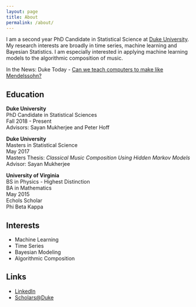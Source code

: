 ```yaml
---
layout: page
title: About
permalink: /about/
---
```


I am a second year PhD Candidate in Statistical Science at [Duke University](https://stat.duke.edu/).  My research interests are broadly in time series, machine learning and Bayesian Statistics.  I am especially interested in applying machine learning models to the algorithmic composition of music.

In the News: Duke Today -  [Can we teach computers to make like Mendelssohn?](https://today.duke.edu/2017/12/can-we-teach-computers-make-mendelssohn)

## Education

**Duke University**<br/>
PhD Candidate in Statistical Sciences<br/>
Fall 2018 - Present<br/>
Advisors: Sayan Mukherjee and Peter Hoff<br/>

**Duke University**<br/>
Masters in Statistical Science<br/>
May 2017<br/>
Masters Thesis: *Classical Music Composition Using Hidden Markov Models* <br/>
Advisor: Sayan Mukherjee<br/>

**University of Virginia**<br/>
BS in Physics - Highest Distinction<br/>
BA in Mathematics<br/>
May 2015<br/>
Echols Scholar<br/>
Phi Beta Kappa<br/>


## Interests
- Machine Learning
- Time Series
- Bayesian Modeling
- Algorithmic Composition

## Links
- [LinkedIn](https://www.linkedin.com/in/anna-yanchenko/)
- [Scholars@Duke](https://scholars.duke.edu/person/anna.yanchenko)

